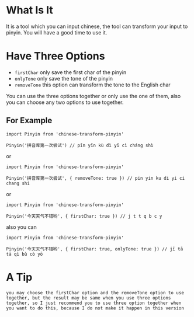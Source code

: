 # What Is It
It is a tool which you can input chinese, the tool can transform your input to pinyin. You will have a good time to use it.

# Have Three Options
- `firstChar` only save the first char of the pinyin
- `onlyTone` only save the tone of the pinyin
- `removeTone` this option can transform the tone to the English char

You can use the three options together or only use the one of them, also you can choose any two options to use together.

## For Example
```
import Pinyin from 'chinese-transform-pinyin'

Pinyin('拼音库第一次尝试') // pīn yīn kù dì yī cì cháng shì
```

or

```
import Pinyin from 'chinese-transform-pinyin'

Pinyin('拼音库第一次尝试', { removeTone: true }) // pin yin ku di yi ci chang shi
```

or

```
import Pinyin from 'chinese-transform-pinyin'

Pinyin('今天天气不错哟', { firstChar: true }) // j t t q b c y
```

also you can

```
import Pinyin from 'chinese-transform-pinyin'

Pinyin('今天天气不错哟', { firstChar: true, onlyTone: true }) // jī tā tā qì bù cò yō
```

# A Tip
`you may choose the firstChar option and the removeTone option to use together, but the result may be same when you use three options together, so I just recommend you to use three option together when you want to do this, because I do not make it happen in this version`